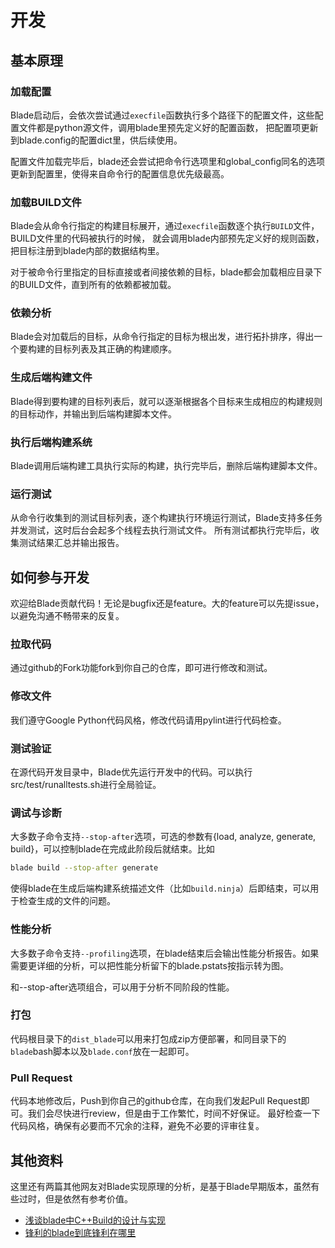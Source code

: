 # 开发 #

## 基本原理 ##

### 加载配置 ###

Blade启动后，会依次尝试通过`execfile`函数执行多个路径下的配置文件，这些配置文件都是python源文件，调用blade里预先定义好的配置函数，
把配置项更新到blade.config的配置dict里，供后续使用。

配置文件加载完毕后，blade还会尝试把命令行选项里和global_config同名的选项更新到配置里，使得来自命令行的配置信息优先级最高。

### 加载BUILD文件 ###

Blade会从命令行指定的构建目标展开，通过`execfile`函数逐个执行`BUILD`文件，BUILD文件里的代码被执行的时候，
就会调用blade内部预先定义好的规则函数，把目标注册到blade内部的数据结构里。

对于被命令行里指定的目标直接或者间接依赖的目标，blade都会加载相应目录下的BUILD文件，直到所有的依赖都被加载。

### 依赖分析 ###

Blade会对加载后的目标，从命令行指定的目标为根出发，进行拓扑排序，得出一个要构建的目标列表及其正确的构建顺序。

### 生成后端构建文件 ###

Blade得到要构建的目标列表后，就可以逐渐根据各个目标来生成相应的构建规则的目标动作，并输出到后端构建脚本文件。

### 执行后端构建系统 ###

Blade调用后端构建工具执行实际的构建，执行完毕后，删除后端构建脚本文件。

### 运行测试 ###

从命令行收集到的测试目标列表，逐个构建执行环境运行测试，Blade支持多任务并发测试，这时后台会起多个线程去执行测试文件。
所有测试都执行完毕后，收集测试结果汇总并输出报告。

## 如何参与开发 ##

欢迎给Blade贡献代码！无论是bugfix还是feature。大的feature可以先提issue，以避免沟通不畅带来的反复。

### 拉取代码 ###

通过github的Fork功能fork到你自己的仓库，即可进行修改和测试。

### 修改文件 ###

我们遵守Google Python代码风格，修改代码请用pylint进行代码检查。

### 测试验证 ###

在源代码开发目录中，Blade优先运行开发中的代码。可以执行src/test/runalltests.sh进行全局验证。

### 调试与诊断 ###

大多数子命令支持`--stop-after`选项，可选的参数有{load, analyze, generate, build}，可以控制blade在完成此阶段后就结束。比如

```bash
blade build --stop-after generate
```

使得blade在生成后端构建系统描述文件（比如`build.ninja`）后即结束，可以用于检查生成的文件的问题。

### 性能分析 ###

大多数子命令支持`--profiling`选项，在blade结束后会输出性能分析报告。如果需要更详细的分析，可以把性能分析留下的blade.pstats按指示转为图。

和--stop-after选项组合，可以用于分析不同阶段的性能。

### 打包 ###

代码根目录下的`dist_blade`可以用来打包成zip方便部署，和同目录下的`blade`bash脚本以及`blade.conf`放在一起即可。

### Pull Request ###

代码本地修改后，Push到你自己的github仓库，在向我们发起Pull Request即可。我们会尽快进行review，但是由于工作繁忙，时间不好保证。
最好检查一下代码风格，确保有必要而不冗余的注释，避免不必要的评审往复。

## 其他资料 ##

这里还有两篇其他网友对Blade实现原理的分析，是基于Blade早期版本，虽然有些过时，但是依然有参考价值。

* [浅谈blade中C++Build的设计与实现](https://tsgsz.github.io/2013/11/01/2013-11-01-thinking-in-design-of-blade-cpp-build/)
* [锋利的blade到底锋利在哪里](http://blog.sina.com.cn/s/blog_4af176450101bg69.html)
